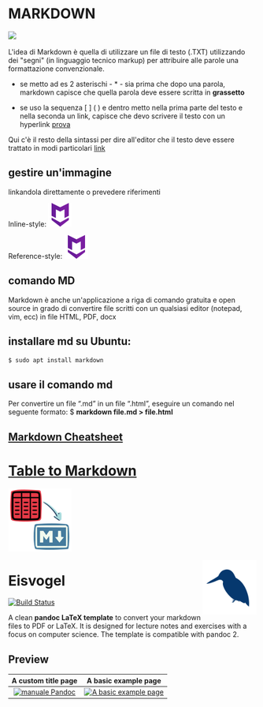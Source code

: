# MARKDOWN
![](https://lh3.googleusercontent.com/eMHydm0FuqFGOttVptB2M9HIrGEnLIZxkoHwlBGlrtq8yijnWNy0459ncJl71OtWAO69E4pVSFsdzYIhkV8NbuEchDs=w128-h128-e365-rj-sc0x00ffffff)

L'idea di Markdown è quella di utilizzare un file di testo (.TXT) utilizzando dei "segni" (in linguaggio tecnico markup) per attribuire alle parole una formattazione convenzionale.

* se metto ad es 2 asterischi  - * - sia prima che dopo una parola, markdown capisce che quella parola deve essere scritta in **grassetto**

* se uso la sequenza [ ] ( ) e dentro metto nella prima parte del testo e nella seconda un link, capisce che devo scrivere il testo con un hyperlink [prova]()

Qui c'è il resto della sintassi per dire all'editor che il testo deve essere trattato in modi particolari [link](https://docs.github.com/en/get-started/writing-on-github/getting-started-with-writing-and-formatting-on-github/basic-writing-and-formatting-syntax)


## gestire un'immagine
linkandola direttamente o prevedere riferimenti

Inline-style: 
![alt text](https://github.com/adam-p/markdown-here/raw/master/src/common/images/icon48.png "Logo Title Text 1")

Reference-style: 
![alt text][logo]

[logo]: https://github.com/adam-p/markdown-here/raw/master/src/common/images/icon48.png "Logo Title Text 2"


## comando MD
Markdown è anche un'applicazione a riga di comando gratuita e open source in grado di convertire file scritti con un qualsiasi editor (notepad, vim, ecc) in file HTML, PDF, docx

## installare md su Ubuntu:

```linux
$ sudo apt install markdown
```

## usare il comando md

Per convertire un file “.md” in un file “.html”, eseguire un comando nel seguente formato:	$ **markdown file.md > file.html**




## [Markdown Cheatsheet](https://github.com/adam-p/markdown-here/wiki/Markdown-Cheatsheet)

# [Table to Markdown](https://github.com/kbravh/table-to-markdown/blob/master/README.md)
![](https://github.com/kbravh/table-to-markdown/raw/master/images/logo_128.png)


<img src="icon.png" align="right" height="110"/>

# Eisvogel

[![Build Status](https://travis-ci.org/Wandmalfarbe/pandoc-latex-template.svg?branch=master)](https://travis-ci.org/Wandmalfarbe/pandoc-latex-template)

A clean **pandoc LaTeX template** to convert your markdown files to PDF or LaTeX. It is designed for lecture notes and exercises with a focus on computer science. The template is compatible with pandoc 2.

## Preview

| A custom title page  | A basic example page |
| :------------------: | :------------------: |
| [![manuale Pandoc](examples/custom-titlepage/custom-titlepage.png)](examples/custom-titlepage/custom-titlepage.pdf) | [![A basic example page](examples/basic-example/basic-example.png)](examples/basic-example/basic-example.pdf) |
